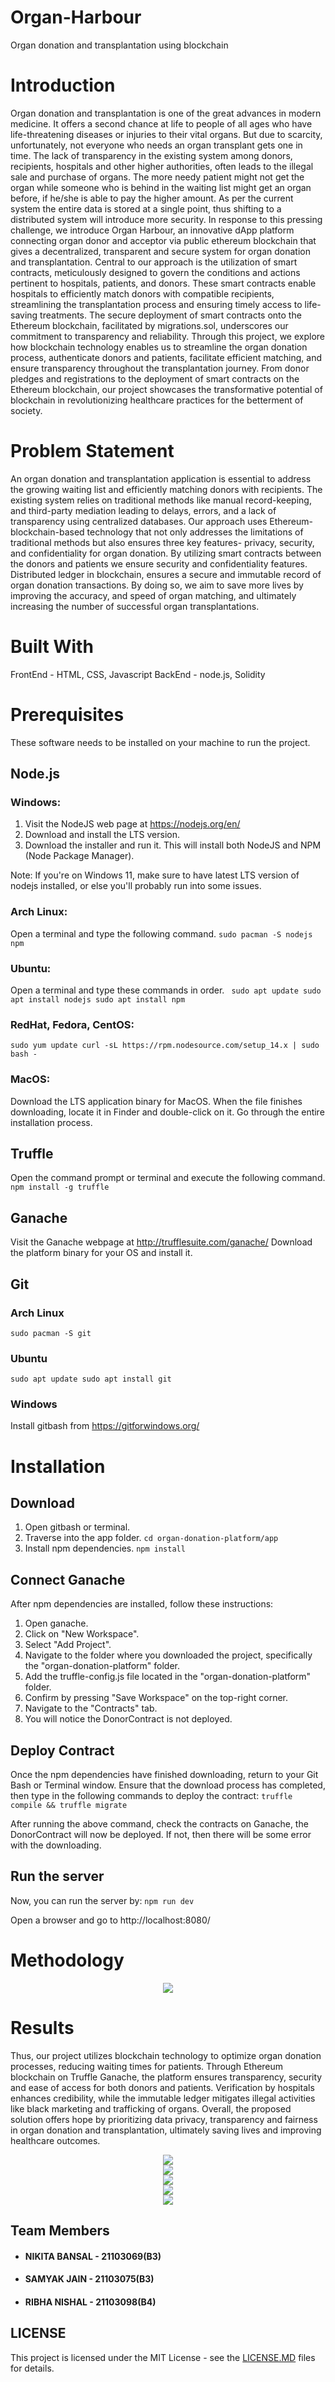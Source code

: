 # Organ-Harbour
Organ donation and transplantation using blockchain

# Introduction
Organ donation and transplantation is one of the great advances in modern medicine. It offers a second chance at life to people of all ages who have life-threatening diseases or injuries to their vital organs. But due to scarcity, unfortunately, not everyone who needs an organ transplant gets one in time. The lack of transparency in the existing system among donors, recipients, hospitals and other higher authorities, often leads to the illegal sale and purchase of organs. The more needy patient might not get the organ while someone who is behind in the waiting list might get an organ before, if he/she is able to pay the higher amount. As per the current system the entire data is stored at a single point, thus shifting to a distributed system will introduce more security.
In response to this pressing challenge, we introduce Organ Harbour, an innovative dApp platform connecting organ donor and acceptor via public ethereum blockchain that gives a decentralized, transparent and secure system for organ donation and transplantation. Central to our approach is the utilization of smart contracts, meticulously designed to govern the conditions and actions pertinent to hospitals, patients, and donors. These smart contracts enable hospitals to efficiently match donors with compatible recipients, streamlining the transplantation process and ensuring timely access to life-saving treatments. The secure deployment of smart contracts onto the Ethereum blockchain, facilitated by migrations.sol, underscores our commitment to transparency and reliability. 
Through this project, we explore how blockchain technology enables us to streamline the organ donation process, authenticate donors and patients, facilitate efficient matching, and ensure transparency throughout the transplantation journey. From donor pledges and registrations to the deployment of smart contracts on the Ethereum blockchain, our project showcases the transformative potential of blockchain in revolutionizing healthcare practices for the betterment of society. 

# Problem Statement
An organ donation and transplantation application is essential to address the growing waiting list and efficiently matching donors with recipients. The existing system relies on traditional methods like manual record-keeping, and third-party mediation leading to delays, errors, and a lack of transparency using centralized databases. Our approach uses Ethereum-blockchain-based technology that not only addresses the limitations of traditional methods but also ensures three key features- privacy, security, and confidentiality for organ donation. By utilizing smart contracts between the donors and patients we ensure security and confidentiality features. Distributed ledger in blockchain, ensures a secure and immutable record of organ donation transactions. By doing so, we aim to save more lives by improving the accuracy, and speed of organ matching, and ultimately increasing the number of successful organ transplantations.

# Built With
FrontEnd - HTML, CSS, Javascript
BackEnd - node.js, Solidity

# Prerequisites
These software needs to be installed on your machine to run the project.

## Node.js
### Windows:
1. Visit the NodeJS web page at https://nodejs.org/en/
2. Download and install the LTS version.
3. Download the installer and run it. This will install both NodeJS and NPM (Node Package Manager).
   
Note: If you're on Windows 11, make sure to have latest LTS version of nodejs installed, or else you'll probably run into some issues.

### Arch Linux:
Open a terminal and type the following command.
`sudo pacman -S nodejs npm`

### Ubuntu:
Open a terminal and type these commands in order.
` sudo apt update
  sudo apt install nodejs
  sudo apt install npm`

### RedHat, Fedora, CentOS:
`sudo yum update
curl -sL https://rpm.nodesource.com/setup_14.x | sudo bash -`

### MacOS:
Download the LTS application binary for MacOS.
When the file finishes downloading, locate it in Finder and double-click on it.
Go through the entire installation process.

## Truffle
Open the command prompt or terminal and execute the following command.
`npm install -g truffle`

## Ganache
Visit the Ganache webpage at http://trufflesuite.com/ganache/ Download the platform binary for your OS and install it.

## Git
### Arch Linux
`sudo pacman -S git`

### Ubuntu
`sudo apt update
sudo apt install git`

### Windows
Install gitbash from https://gitforwindows.org/

# Installation
## Download
1. Open gitbash or terminal.
2. Traverse into the app folder.
`cd organ-donation-platform/app`
3. Install npm dependencies.
`npm install`

## Connect Ganache
After npm dependencies are installed, follow these instructions:

1. Open ganache.
2. Click on "New Workspace".
3. Select "Add Project".
4. Navigate to the folder where you downloaded the project, specifically the "organ-donation-platform" folder.
5. Add the truffle-config.js file located in the "organ-donation-platform" folder.
6. Confirm by pressing "Save Workspace" on the top-right corner.
7. Navigate to the "Contracts" tab.
8. You will notice the DonorContract is not deployed.
   
## Deploy Contract
Once the npm dependencies have finished downloading, return to your Git Bash or Terminal window. Ensure that the download process has completed, then type in the following commands to deploy the contract:
`truffle compile && truffle migrate`

After running the above command, check the contracts on Ganache, the DonorContract will now be deployed. If not, then there will be some error with the downloading.

## Run the server
Now, you can run the server by:
`npm run dev`

Open a browser and go to http://localhost:8080/

# Methodology
<a target="blank"><center><img src="https://github.com/Nikki-ta/Organ-Harbour/blob/main/organ-donation-platform/images/flowchart.png"></center></a>

# Results
Thus, our project utilizes blockchain technology to optimize organ donation processes, reducing waiting times for patients. Through Ethereum blockchain on Truffle Ganache, the platform ensures transparency, security and ease of access for both donors and patients. Verification by hospitals enhances credibility, while the immutable ledger mitigates illegal activities like black marketing and trafficking of organs. Overall, the proposed solution offers hope by prioritizing data privacy, transparency and fairness in organ donation and transplantation, ultimately saving lives and improving healthcare outcomes.
<a target="blank"><center><img src="https://github.com/Nikki-ta/Organ-Harbour/blob/main/organ-donation-platform/images/homepage.png"></center></a>
<a target="blank"><center><img src="https://github.com/Nikki-ta/Organ-Harbour/blob/main/organ-donation-platform/images/donor.png"></center></a>
<a target="blank"><center><img src="https://github.com/Nikki-ta/Organ-Harbour/blob/main/organ-donation-platform/images/dashboard.png"></center></a>
<a target="blank"><center><img src="https://github.com/Nikki-ta/Organ-Harbour/blob/main/organ-donation-platform/images/verification.png"></center></a>
<a target="blank"><center><img src="https://github.com/Nikki-ta/Organ-Harbour/blob/main/organ-donation-platform/images/transplant.png"></center></a>

## Team Members
* #### NIKITA BANSAL - 21103069(B3)
* #### SAMYAK JAIN  - 21103075(B3)
* #### RIBHA NISHAL  - 21103098(B4)

## LICENSE
This project is licensed under the MIT License - see the <a href="https://github.com/Nikki-ta/Organ-Harbour/blob/main/LICENSE.md" target="blank">LICENSE.MD</a> files for details.
